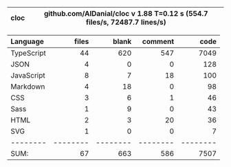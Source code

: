 
cloc|github.com/AlDanial/cloc v 1.88  T=0.12 s (554.7 files/s, 72487.7 lines/s)
--- | ---

Language|files|blank|comment|code
:-------|-------:|-------:|-------:|-------:
TypeScript|44|620|547|7049
JSON|4|0|0|128
JavaScript|8|7|18|100
Markdown|4|18|0|98
CSS|3|6|1|46
Sass|1|9|0|43
HTML|2|3|20|36
SVG|1|0|0|7
--------|--------|--------|--------|--------
SUM:|67|663|586|7507
